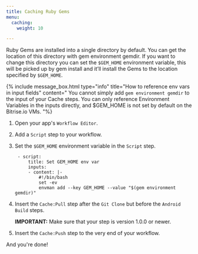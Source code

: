 ```yaml
---
title: Caching Ruby Gems
menu:
  caching:
    weight: 10

---
```

Ruby Gems are installed into a single directory by default. You can get the location of this directory with gem environment gemdir. If you want to change this directory you can set the `$GEM_HOME` environment variable, this will be picked up by gem install and it’ll install the Gems to the location specified by `$GEM_HOME`.

{% include message_box.html type="info" title="How to reference env vars in input fields" content=" You cannot simply add `gem environment gemdir` to the input of your Cache steps. You can only reference Environment Variables in the inputs directly, and $GEM_HOME is not set by default on the Bitrise.io VMs. "%}

1. Open your app's `Workflow Editor`.
2. Add a `Script` step to your workflow.
3. Set the `$GEM_HOME` environment variable in the `Script` step.

        - script:
            title: Set GEM_HOME env var
            inputs:
            - content: |-
                #!/bin/bash
                set -ev
                envman add --key GEM_HOME --value "$(gem environment gemdir)"
4. Insert the `Cache:Pull` step after the `Git Clone` but before the `Android Build` steps.

   **IMPORTANT:** Make sure that your step is version 1.0.0 or newer.
5. Insert the `Cache:Push` step to the very end of your workflow.

And you're done!